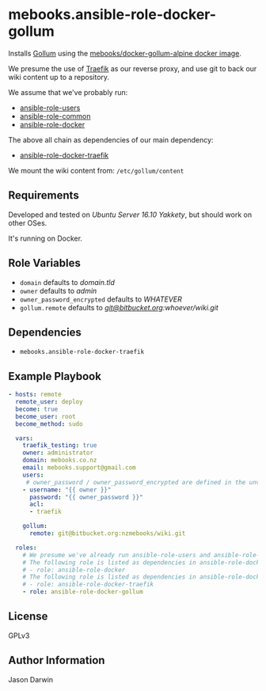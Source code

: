 mebooks.ansible-role-docker-gollum
==================================

Installs [Gollum](https://github.com/gollum/) using the [mebooks/docker-gollum-alpine docker image](https://hub.docker.com/r/mebooks/docker-gollum-alpine/).

We presume the use of [Traefik](traefik.io) as our reverse proxy, and use git to back our wiki content up to a repository.

We assume that we've probably run:

* [ansible-role-users](https://github.com/jcdarwin/ansible-role-users)
* [ansible-role-common](https://github.com/jcdarwin/ansible-role-common)
* [ansible-role-docker](https://github.com/jcdarwin/ansible-role-docker)

The above all chain as dependencies of our main dependency:

* [ansible-role-docker-traefik](https://github.com/jcdarwin/ansible-role-docker-traefik)

We mount the wiki content from: `/etc/gollum/content`

Requirements
------------

Developed and tested on *Ubuntu Server 16.10 Yakkety*, but should work on other OSes.

It's running on Docker.

Role Variables
--------------

- `domain` defaults to *domain.tld*
- `owner` defaults to *admin*
- `owner_password_encrypted` defaults to *WHATEVER*
- `gollum.remote` defaults to *git@bitbucket.org:whoever/wiki.git*

Dependencies
------------

- `mebooks.ansible-role-docker-traefik`

Example Playbook
----------------

```yml
- hosts: remote
  remote_user: deploy
  become: true
  become_user: root
  become_method: sudo

  vars:
    traefik_testing: true
    owner: administrator
    domain: mebooks.co.nz
    email: mebooks.support@gmail.com
    users:
     # owner_password / owner_password_encrypted are defined in the unversioned group_vars/remote
    - username: "{{ owner }}"
      password: "{{ owner_password }}"
      acl:
      - traefik

    gollum:
      remote: git@bitbucket.org:nzmebooks/wiki.git

  roles:
    # We presume we've already run ansible-role-users and ansible-role-common
    # The following role is listed as dependencies in ansible-role-docker-traefik/meta/main.yml:
    # - role: ansible-role-docker
    # The following role is listed as dependencies in ansible-role-docker-ghost/meta/main.yml:
    # - role: ansible-role-docker-traefik
    - role: ansible-role-docker-gollum
```

License
-------

GPLv3

Author Information
------------------

Jason Darwin
